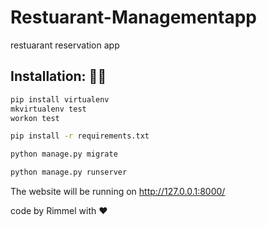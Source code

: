 # Restuarant-Managementapp
restuarant reservation app

## Installation: 👨‍💻

```bash
pip install virtualenv
mkvirtualenv test
workon test
```
``` bash
pip install -r requirements.txt
```
``` bash
python manage.py migrate
```
``` bash
python manage.py runserver
```

The website will be running on http://127.0.0.1:8000/


code by Rimmel with ❤
